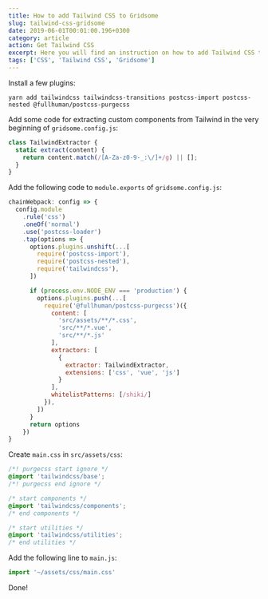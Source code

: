 ```yaml
---
title: How to add Tailwind CSS to Gridsome
slug: tailwind-css-gridsome
date: 2019-06-01T00:01:00.196+0300
category: article
action: Get Tailwind CSS
excerpt: Here you will find an instruction on how to add Tailwind CSS to Gridsome.
tags: ['CSS', 'Tailwind CSS', 'Gridsome']
---
```


Install a few plugins:

```shell
yarn add tailwindcss tailwindcss-transitions postcss-import postcss-nested @fullhuman/postcss-purgecss
```

Add some code for extracting custom components from Tailwind in the very beginning of `gridsome.config.js`:

```js
class TailwindExtractor {
  static extract(content) {
    return content.match(/[A-Za-z0-9-_:\/]+/g) || [];
  }
}
```

Add the following code to `module.exports` of `gridsome.config.js`:

```js
chainWebpack: config => {
  config.module
    .rule('css')
    .oneOf('normal')
    .use('postcss-loader')
    .tap(options => {
      options.plugins.unshift(...[
        require('postcss-import'),
        require('postcss-nested'),
        require('tailwindcss'),
      ])

      if (process.env.NODE_ENV === 'production') {
        options.plugins.push(...[
          require('@fullhuman/postcss-purgecss')({
            content: [
              'src/assets/**/*.css',
              'src/**/*.vue',
              'src/**/*.js'
            ],
            extractors: [
              {
                extractor: TailwindExtractor,
                extensions: ['css', 'vue', 'js']
              }
            ],
            whitelistPatterns: [/shiki/]
          }),
        ])
      }
      return options
    })
}
```

Create `main.css` in `src/assets/css`:

```css
/*! purgecss start ignore */
@import 'tailwindcss/base';
/*! purgecss end ignore */

/* start components */
@import 'tailwindcss/components';
/* end components */

/* start utilities */
@import 'tailwindcss/utilities';
/* end utilities */
```

Add the following line to `main.js`:
```js
import '~/assets/css/main.css'
```

Done!
